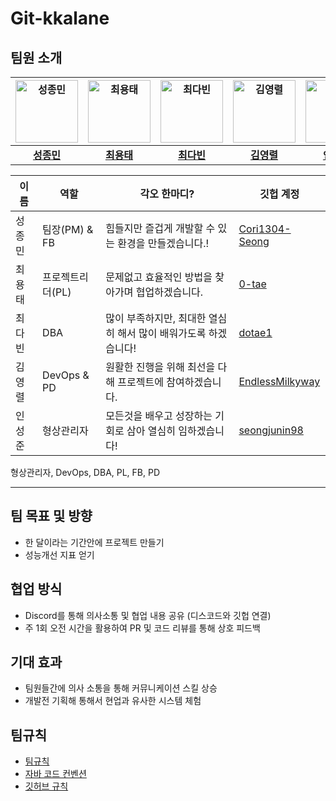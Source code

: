 # Git-kkalane 

## **팀원 소개**
| [<img src="https://github.com/Cori1304-Seong.png" width="100" alt="성종민" />](https://github.com/Cori1304-Seong) | [<img src="https://github.com/0-tae.png" width="100" alt="최용태" />](https://github.com/0-tae) | [<img src="https://github.com/dotae1.png" width="100" alt="최다빈" />](https://github.com/dotae1) | [<img src="https://github.com/EndlessMilkyway.png" width="100" alt="김영렬" />](https://github.com/EndlessMilkyway) |  [<img src="https://github.com/seongjunin98.png" width="100" alt="인성준" />](https://github.com/seongjunin98) | 
| :---: | :---: | :---: | :---: | :---: |
| **[성종민](https://github.com/Cori1304-Seong)** | **[최용태](https://github.com/0-tae)** | **[최다빈](https://github.com/dotae1)** | **[김영렬](https://github.com/EndlessMilkyway)** | **[인성준](https://github.com/seongjunin98)** 

| 이름   | 역할             | 각오 한마디?                                              | 깃헙 계정                                           
| ------ | ---------------- | --------------------------------------------------------- | --------------------------------------------------- | 
| 성종민 | 팀장(PM) & FB        | 힘들지만 즐겁게 개발할 수 있는 환경을 만들겠습니다.!      | [Cori1304-Seong](https://github.com/Cori1304-Seong) |
| 최용태 | 프로젝트리더(PL) | 문제없고 효율적인 방법을 찾아가며 협업하겠습니다.         | [0-tae](https://github.com/0-tae) |
| 최다빈 | DBA     | 많이 부족하지만, 최대한 열심히 해서 많이 배워가도록 하겠습니다! | [dotae1](https://github.com/dotae1) 
| 김영렬 | DevOps & PD             | 원활한 진행을 위해 최선을 다해 프로젝트에 참여하겠습니다. | [EndlessMilkyway](https://github.com/seongjunin98)  |
| 인성준 | 형상관리자        | 모든것을 배우고 성장하는 기회로 삼아 열심히 임하겠습니다! | [seongjunin98](https://github.com/seongjunin98) |

형상관리자, DevOps, DBA, PL, FB, PD


------

## **팀 목표 및 방향**

- 한 달이라는 기간안에 프로젝트 만들기 
- 성능개선 지표 얻기

## **협업 방식**

- Discord를 통해 의사소통 및 협업 내용 공유 (디스코드와 깃헙 연결) 
- 주 1회 오전 시간을 활용하여 PR 및 코드 리뷰를 통해 상호 피드백

## **기대 효과**

- 팀원들간에 의사 소통을 통해 커뮤니케이션 스킬 상승
- 개발전 기획해 통해서 현업과 유사한 시스템 체험


## 팀규칙 
- [팀규칙](https://cord-day-f2e.notion.site/281f1eb21fb18188ad90e6e7aeab89a4?source=copy_link)
- [자바 코드 컨벤션](https://cord-day-f2e.notion.site/281f1eb21fb181faac4ce64dc6da4d94?source=copy_link)
- [깃허브 규칙](https://cord-day-f2e.notion.site/281f1eb21fb18119861fd91cbfc818d3?source=copy_link)
